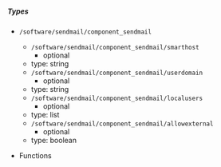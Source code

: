  ##### Types
  - `/software/sendmail/component_sendmail`
    - `/software/sendmail/component_sendmail/smarthost`
      - optional
    - type: string
    - `/software/sendmail/component_sendmail/userdomain`
      - optional
    - type: string
    - `/software/sendmail/component_sendmail/localusers`
      - optional
    - type: list
    - `/software/sendmail/component_sendmail/allowexternal`
      - optional
    - type: boolean

 - Functions
